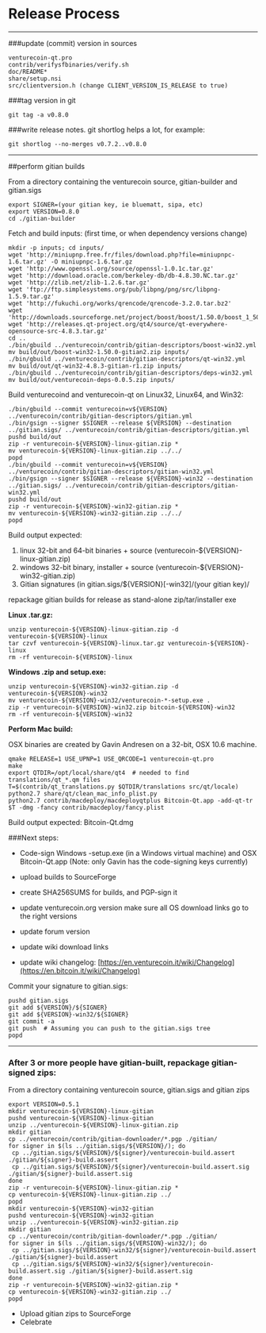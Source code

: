 Release Process
====================

* * *

###update (commit) version in sources


	venturecoin-qt.pro
	contrib/verifysfbinaries/verify.sh
	doc/README*
	share/setup.nsi
	src/clientversion.h (change CLIENT_VERSION_IS_RELEASE to true)

###tag version in git

	git tag -a v0.8.0

###write release notes. git shortlog helps a lot, for example:

	git shortlog --no-merges v0.7.2..v0.8.0

* * *

##perform gitian builds

 From a directory containing the venturecoin source, gitian-builder and gitian.sigs
  
	export SIGNER=(your gitian key, ie bluematt, sipa, etc)
	export VERSION=0.8.0
	cd ./gitian-builder

 Fetch and build inputs: (first time, or when dependency versions change)

	mkdir -p inputs; cd inputs/
	wget 'http://miniupnp.free.fr/files/download.php?file=miniupnpc-1.6.tar.gz' -O miniupnpc-1.6.tar.gz
	wget 'http://www.openssl.org/source/openssl-1.0.1c.tar.gz'
	wget 'http://download.oracle.com/berkeley-db/db-4.8.30.NC.tar.gz'
	wget 'http://zlib.net/zlib-1.2.6.tar.gz'
	wget 'ftp://ftp.simplesystems.org/pub/libpng/png/src/libpng-1.5.9.tar.gz'
	wget 'http://fukuchi.org/works/qrencode/qrencode-3.2.0.tar.bz2'
	wget 'http://downloads.sourceforge.net/project/boost/boost/1.50.0/boost_1_50_0.tar.bz2'
	wget 'http://releases.qt-project.org/qt4/source/qt-everywhere-opensource-src-4.8.3.tar.gz'
	cd ..
	./bin/gbuild ../venturecoin/contrib/gitian-descriptors/boost-win32.yml
	mv build/out/boost-win32-1.50.0-gitian2.zip inputs/
	./bin/gbuild ../venturecoin/contrib/gitian-descriptors/qt-win32.yml
	mv build/out/qt-win32-4.8.3-gitian-r1.zip inputs/
	./bin/gbuild ../venturecoin/contrib/gitian-descriptors/deps-win32.yml
	mv build/out/venturecoin-deps-0.0.5.zip inputs/

 Build venturecoind and venturecoin-qt on Linux32, Linux64, and Win32:
  
	./bin/gbuild --commit venturecoin=v${VERSION} ../venturecoin/contrib/gitian-descriptors/gitian.yml
	./bin/gsign --signer $SIGNER --release ${VERSION} --destination ../gitian.sigs/ ../venturecoin/contrib/gitian-descriptors/gitian.yml
	pushd build/out
	zip -r venturecoin-${VERSION}-linux-gitian.zip *
	mv venturecoin-${VERSION}-linux-gitian.zip ../../
	popd
	./bin/gbuild --commit venturecoin=v${VERSION} ../venturecoin/contrib/gitian-descriptors/gitian-win32.yml
	./bin/gsign --signer $SIGNER --release ${VERSION}-win32 --destination ../gitian.sigs/ ../venturecoin/contrib/gitian-descriptors/gitian-win32.yml
	pushd build/out
	zip -r venturecoin-${VERSION}-win32-gitian.zip *
	mv venturecoin-${VERSION}-win32-gitian.zip ../../
	popd

  Build output expected:

  1. linux 32-bit and 64-bit binaries + source (venturecoin-${VERSION}-linux-gitian.zip)
  2. windows 32-bit binary, installer + source (venturecoin-${VERSION}-win32-gitian.zip)
  3. Gitian signatures (in gitian.sigs/${VERSION}[-win32]/(your gitian key)/

repackage gitian builds for release as stand-alone zip/tar/installer exe

**Linux .tar.gz:**

	unzip venturecoin-${VERSION}-linux-gitian.zip -d venturecoin-${VERSION}-linux
	tar czvf venturecoin-${VERSION}-linux.tar.gz venturecoin-${VERSION}-linux
	rm -rf venturecoin-${VERSION}-linux

**Windows .zip and setup.exe:**

	unzip venturecoin-${VERSION}-win32-gitian.zip -d venturecoin-${VERSION}-win32
	mv venturecoin-${VERSION}-win32/venturecoin-*-setup.exe .
	zip -r venturecoin-${VERSION}-win32.zip bitcoin-${VERSION}-win32
	rm -rf venturecoin-${VERSION}-win32

**Perform Mac build:**

  OSX binaries are created by Gavin Andresen on a 32-bit, OSX 10.6 machine.

	qmake RELEASE=1 USE_UPNP=1 USE_QRCODE=1 venturecoin-qt.pro
	make
	export QTDIR=/opt/local/share/qt4  # needed to find translations/qt_*.qm files
	T=$(contrib/qt_translations.py $QTDIR/translations src/qt/locale)
	python2.7 share/qt/clean_mac_info_plist.py
	python2.7 contrib/macdeploy/macdeployqtplus Bitcoin-Qt.app -add-qt-tr $T -dmg -fancy contrib/macdeploy/fancy.plist

 Build output expected: Bitcoin-Qt.dmg

###Next steps:

* Code-sign Windows -setup.exe (in a Windows virtual machine) and
  OSX Bitcoin-Qt.app (Note: only Gavin has the code-signing keys currently)

* upload builds to SourceForge

* create SHA256SUMS for builds, and PGP-sign it

* update venturecoin.org version
  make sure all OS download links go to the right versions

* update forum version

* update wiki download links

* update wiki changelog: [https://en.venturecoin.it/wiki/Changelog](https://en.bitcoin.it/wiki/Changelog)

Commit your signature to gitian.sigs:

	pushd gitian.sigs
	git add ${VERSION}/${SIGNER}
	git add ${VERSION}-win32/${SIGNER}
	git commit -a
	git push  # Assuming you can push to the gitian.sigs tree
	popd

-------------------------------------------------------------------------

### After 3 or more people have gitian-built, repackage gitian-signed zips:

From a directory containing venturecoin source, gitian.sigs and gitian zips

	export VERSION=0.5.1
	mkdir venturecoin-${VERSION}-linux-gitian
	pushd venturecoin-${VERSION}-linux-gitian
	unzip ../venturecoin-${VERSION}-linux-gitian.zip
	mkdir gitian
	cp ../venturecoin/contrib/gitian-downloader/*.pgp ./gitian/
	for signer in $(ls ../gitian.sigs/${VERSION}/); do
	 cp ../gitian.sigs/${VERSION}/${signer}/venturecoin-build.assert ./gitian/${signer}-build.assert
	 cp ../gitian.sigs/${VERSION}/${signer}/venturecoin-build.assert.sig ./gitian/${signer}-build.assert.sig
	done
	zip -r venturecoin-${VERSION}-linux-gitian.zip *
	cp venturecoin-${VERSION}-linux-gitian.zip ../
	popd
	mkdir venturecoin-${VERSION}-win32-gitian
	pushd venturecoin-${VERSION}-win32-gitian
	unzip ../venturecoin-${VERSION}-win32-gitian.zip
	mkdir gitian
	cp ../venturecoin/contrib/gitian-downloader/*.pgp ./gitian/
	for signer in $(ls ../gitian.sigs/${VERSION}-win32/); do
	 cp ../gitian.sigs/${VERSION}-win32/${signer}/venturecoin-build.assert ./gitian/${signer}-build.assert
	 cp ../gitian.sigs/${VERSION}-win32/${signer}/venturecoin-build.assert.sig ./gitian/${signer}-build.assert.sig
	done
	zip -r venturecoin-${VERSION}-win32-gitian.zip *
	cp venturecoin-${VERSION}-win32-gitian.zip ../
	popd

- Upload gitian zips to SourceForge
- Celebrate 

